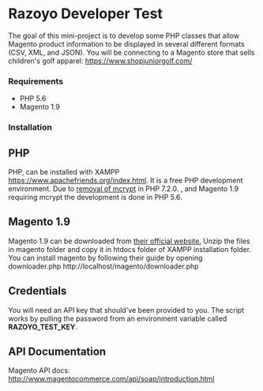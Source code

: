 # Razoyo Developer Test

The goal of this mini-project is to develop some PHP classes that allow Magento product information to be displayed in several different formats (CSV, XML, and JSON). You will be connecting to a Magento store that sells children's golf apparel: <https://www.shopjuniorgolf.com/>


### Requirements
   -	PHP 5.6 
   -    Magento 1.9

### Installation

## PHP 
PHP, can be installed with XAMPP https://www.apachefriends.org/index.html.  It is a free PHP development environment. Due to [removal of mcrypt](http://php.net/manual/en/intro.mcrypt.php) in PHP 7.2.0. , and Magento 1.9 requiring mcrypt the development is done in PHP 5.6.

## Magento 1.9
Magento 1.9 can be downloaded from [their official website.](https://magento.com/tech-resources/download) Unzip the files in magento folder and copy it in htdocs folder of XAMPP installation folder. You can install magento by following their guide by opening downloader.php http://localhost/magento/downloader.php
    
## Credentials
You will need an API key that should've been provided to you. The script works by pulling the password from an environment variable called **RAZOYO_TEST_KEY**.

## API Documentation
Magento API docs: <http://www.magentocommerce.com/api/soap/introduction.html>
